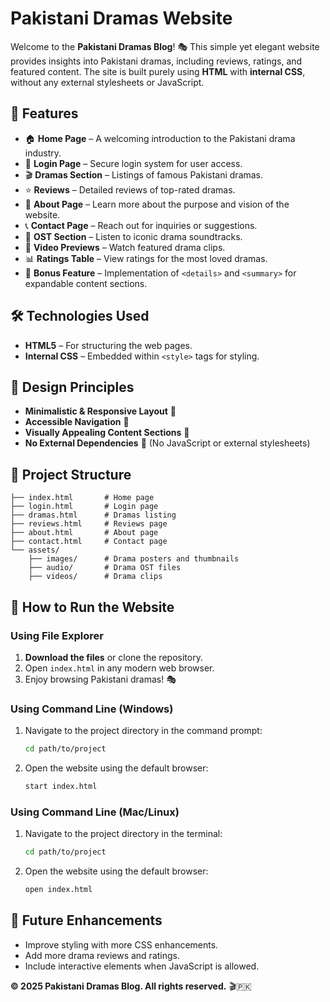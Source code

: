# Pakistani Dramas Website

Welcome to the **Pakistani Dramas Blog**! 🎭 This simple yet elegant website provides insights into Pakistani dramas, including reviews, ratings, and featured content. The site is built purely using **HTML** with **internal CSS**, without any external stylesheets or JavaScript.

## 📌 Features
- 🏠 **Home Page** – A welcoming introduction to the Pakistani drama industry.
- 🔑 **Login Page** – Secure login system for user access.
- 🎬 **Dramas Section** – Listings of famous Pakistani dramas.
- ⭐ **Reviews** – Detailed reviews of top-rated dramas.
- 📖 **About Page** – Learn more about the purpose and vision of the website.
- 📞 **Contact Page** – Reach out for inquiries or suggestions.
- 🎵 **OST Section** – Listen to iconic drama soundtracks.
- 🎥 **Video Previews** – Watch featured drama clips.
- 📊 **Ratings Table** – View ratings for the most loved dramas.
- 📜 **Bonus Feature** – Implementation of `<details>` and `<summary>` for expandable content sections.

## 🛠️ Technologies Used
- **HTML5** – For structuring the web pages.
- **Internal CSS** – Embedded within `<style>` tags for styling.

## 🎨 Design Principles
- **Minimalistic & Responsive Layout** 📏
- **Accessible Navigation** 🧭
- **Visually Appealing Content Sections** 🎨
- **No External Dependencies** 🚀 (No JavaScript or external stylesheets)

## 📂 Project Structure
```
├── index.html       # Home page
├── login.html       # Login page
├── dramas.html      # Dramas listing
├── reviews.html     # Reviews page
├── about.html       # About page
├── contact.html     # Contact page
└── assets/
    ├── images/      # Drama posters and thumbnails
    ├── audio/       # Drama OST files
    ├── videos/      # Drama clips
```

## 🚀 How to Run the Website
### Using File Explorer
1. **Download the files** or clone the repository.
2. Open `index.html` in any modern web browser.
3. Enjoy browsing Pakistani dramas! 🎭

### Using Command Line (Windows)
1. Navigate to the project directory in the command prompt:
   ```sh
   cd path/to/project
   ```
2. Open the website using the default browser:
   ```sh
   start index.html
   ```

### Using Command Line (Mac/Linux)
1. Navigate to the project directory in the terminal:
   ```sh
   cd path/to/project
   ```
2. Open the website using the default browser:
   ```sh
   open index.html
   ```

## 📌 Future Enhancements
- Improve styling with more CSS enhancements.
- Add more drama reviews and ratings.
- Include interactive elements when JavaScript is allowed.

**© 2025 Pakistani Dramas Blog. All rights reserved.** 🎬🇵🇰

